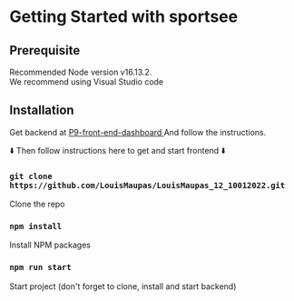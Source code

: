 # Getting Started with sportsee

## Prerequisite

Recommended Node version v16.13.2.\
We recommend using Visual Studio code

## Installation

Get backend at <a href="https://github.com/OpenClassrooms-Student-Center/P9-front-end-dashboard">P9-front-end-dashboard </a>
And follow the instructions.

:arrow_down: Then follow instructions here to get and start frontend :arrow_down:

### `git clone https://github.com/LouisMaupas/LouisMaupas_12_10012022.git`

Clone the repo

### `npm install`

Install NPM packages

### `npm run start`

Start project (don't forget to clone, install and start backend)
